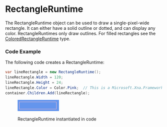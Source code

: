 # RectangleRuntime

The RectangleRuntime object can be used to draw a single-pixel-wide rectangle. It can either have a solid outline or dotted, and can display any color. RectangleRuntimes only draw outlines. For filled rectangles see the [ColoredRectangleRuntime](coloredrectangleruntime.md) type.

### Code Example

The following code creates a RectangleRuntime:

```csharp
var lineRectangle = new RectangleRuntime();
lineRectangle.Width = 120;
lineRectangle.Height = 24;
lineRectangle.Color = Color.Pink;  // This is a Microsoft.Xna.Framework.Color
container.Children.Add(lineRectangle);
```

<figure><img src="../../.gitbook/assets/image (1) (1) (1) (1) (1) (1) (1) (1) (1) (1) (1) (1) (1) (1) (1) (1) (1) (1) (1) (1).png" alt=""><figcaption><p>RectangleRuntime instantiated in code</p></figcaption></figure>

